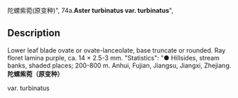陀螺紫菀(原变种)",
74a.**Aster turbinatus var. turbinatus**",

## Description
Lower leaf blade ovate or ovate-lanceolate, base truncate or rounded. Ray floret lamina purple, ca. 14 × 2.5-3 mm.
  "Statistics": "● Hillsides, stream banks, shaded places; 200-800 m. Anhui, Fujian, Jiangsu, Jiangxi, Zhejiang.
**陀螺紫菀（原变种）**

var. turbinatus
